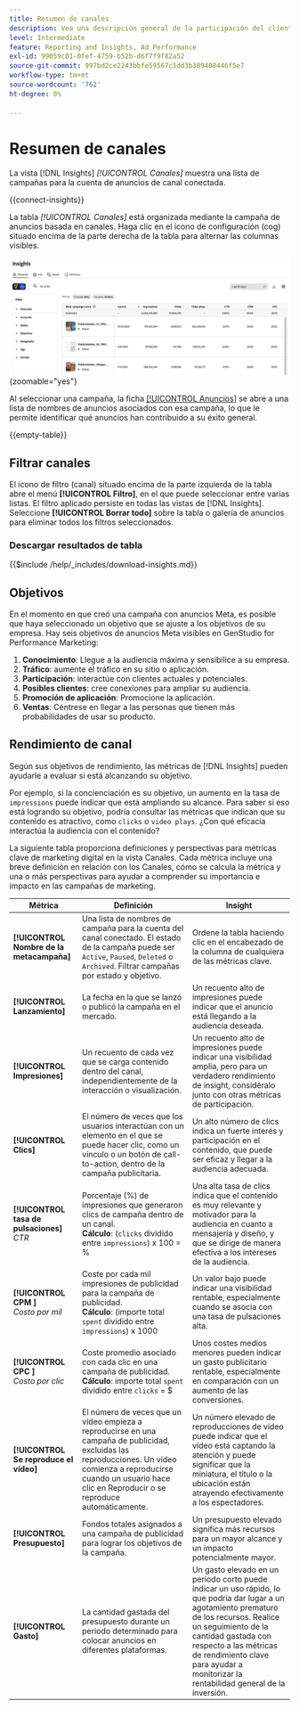 ```yaml
---
title: Resumen de canales
description: Vea una descripción general de la participación del cliente, el rendimiento, el presupuesto y los gastos para campañas de marketing en Adobe GenStudio for Performance Marketing.
level: Intermediate
feature: Reporting and Insights, Ad Performance
exl-id: 99059c81-0fef-4759-b52b-d6f7f9f82a52
source-git-commit: 997bd2ce2243bbfe59567c5dd3b389408446f5e7
workflow-type: tm+mt
source-wordcount: '762'
ht-degree: 0%

---
```


# Resumen de canales

La vista [!DNL Insights] _[!UICONTROL Canales]_ muestra una lista de campañas para la cuenta de anuncios de canal conectada.

{{connect-insights}}

La tabla _[!UICONTROL Canales]_ está organizada mediante la campaña de anuncios basada en canales. Haga clic en el icono de configuración (cog) situado encima de la parte derecha de la tabla para alternar las columnas visibles.

![Filtro y tabla de canales](/help/assets/insights-channels-filter.png){zoomable="yes"}

Al seleccionar una campaña, la ficha [[!UICONTROL Anuncios]](ads.md) se abre a una lista de nombres de anuncios asociados con esa campaña, lo que le permite identificar qué anuncios han contribuido a su éxito general.

{{empty-table}}

## Filtrar canales

El icono de filtro (canal) situado encima de la parte izquierda de la tabla abre el menú **[!UICONTROL Filtro]**, en el que puede seleccionar entre varias listas. El filtro aplicado persiste en todas las vistas de [!DNL Insights]. Seleccione **[!UICONTROL Borrar todo]** sobre la tabla o galería de anuncios para eliminar todos los filtros seleccionados.

### Descargar resultados de tabla

{{$include /help/_includes/download-insights.md}}

## Objetivos

En el momento en que creó una campaña con anuncios Meta, es posible que haya seleccionado un objetivo que se ajuste a los objetivos de su empresa. Hay seis objetivos de anuncios Meta visibles en GenStudio for Performance Marketing:

1. **Conocimiento**: Llegue a la audiencia máxima y sensibilice a su empresa.
1. **Tráfico**: aumente el tráfico en su sitio o aplicación.
1. **Participación**: interactúe con clientes actuales y potenciales.
1. **Posibles clientes**: cree conexiones para ampliar su audiencia.
1. **Promoción de aplicación**: Promocione la aplicación.
1. **Ventas**: Céntrese en llegar a las personas que tienen más probabilidades de usar su producto.

## Rendimiento de canal

Según sus objetivos de rendimiento, las métricas de [!DNL Insights] pueden ayudarle a evaluar si está alcanzando su objetivo.

Por ejemplo, si la concienciación es su objetivo, un aumento en la tasa de `impressions` puede indicar que está ampliando su alcance. Para saber si eso está logrando su objetivo, podría consultar las métricas que indican que su contenido es atractivo, como `clicks` o `video plays`. ¿Con qué eficacia interactúa la audiencia con el contenido?

La siguiente tabla proporciona definiciones y perspectivas para métricas clave de marketing digital en la vista Canales. Cada métrica incluye una breve definición en relación con los Canales, cómo se calcula la métrica y una o más perspectivas para ayudar a comprender su importancia e impacto en las campañas de marketing.

| Métrica | Definición | Insight |
| ----------- | ----------------------------- | -------------------------------- |
| **[!UICONTROL Nombre de la metacampaña]** | Una lista de nombres de campaña para la cuenta del canal conectado. El estado de la campaña puede ser `Active`, `Paused`, `Deleted` o `Archived`. Filtrar campañas por estado y objetivo. | Ordene la tabla haciendo clic en el encabezado de la columna de cualquiera de las métricas clave. |
| **[!UICONTROL Lanzamiento]** | La fecha en la que se lanzó o publicó la campaña en el mercado. | Un recuento alto de impresiones puede indicar que el anuncio está llegando a la audiencia deseada. |
| **[!UICONTROL Impresiones]** | Un recuento de cada vez que se carga contenido dentro del canal, independientemente de la interacción o visualización. | Un recuento alto de impresiones puede indicar una visibilidad amplia, pero para un verdadero rendimiento de insight, considéralo junto con otras métricas de participación. |
| **[!UICONTROL Clics]** | El número de veces que los usuarios interactúan con un elemento en el que se puede hacer clic, como un vínculo o un botón de call-to-action, dentro de la campaña publicitaria. | Un alto número de clics indica un fuerte interés y participación en el contenido, que puede ser eficaz y llegar a la audiencia adecuada. |
| **[!UICONTROL tasa de pulsaciones &#x200B;]**<br>_CTR_ | Porcentaje (%) de impresiones que generaron clics de campaña dentro de un canal.<br>**Cálculo**: (`clicks` dividido entre `impressions`) x 100 = % | Una alta tasa de clics indica que el contenido es muy relevante y motivador para la audiencia en cuanto a mensajería y diseño, y que se dirige de manera efectiva a los intereses de la audiencia. |
| **[!UICONTROL CPM &#x200B;]**<br>_Costo por mil_ | Coste por cada mil impresiones de publicidad para la campaña de publicidad. <br>**Cálculo**: (importe total `spent` dividido entre `impressions`) x 1000 | Un valor bajo puede indicar una visibilidad rentable, especialmente cuando se asocia con una tasa de pulsaciones alta. |
| **[!UICONTROL CPC &#x200B;]**<br>_Costo por clic_ | Coste promedio asociado con cada clic en una campaña de publicidad.<br>**Cálculo**: importe total `spent` dividido entre `clicks` = $ | Unos costes medios menores pueden indicar un gasto publicitario rentable, especialmente en comparación con un aumento de las conversiones. |
| **[!UICONTROL Se reproduce el vídeo]** | El número de veces que un vídeo empieza a reproducirse en una campaña de publicidad, excluidas las reproducciones. Un vídeo comienza a reproducirse cuando un usuario hace clic en Reproducir o se reproduce automáticamente. | Un número elevado de reproducciones de vídeo puede indicar que el vídeo está captando la atención y puede significar que la miniatura, el título o la ubicación están atrayendo efectivamente a los espectadores. |
| **[!UICONTROL Presupuesto]** | Fondos totales asignados a una campaña de publicidad para lograr los objetivos de la campaña. | Un presupuesto elevado significa más recursos para un mayor alcance y un impacto potencialmente mayor. |
| **[!UICONTROL Gasto]** | La cantidad gastada del presupuesto durante un periodo determinado para colocar anuncios en diferentes plataformas. | Un gasto elevado en un período corto puede indicar un uso rápido, lo que podría dar lugar a un agotamiento prematuro de los recursos. Realice un seguimiento de la cantidad gastada con respecto a las métricas de rendimiento clave para ayudar a monitorizar la rentabilidad general de la inversión. |
